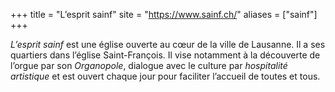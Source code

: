 +++
title = "L’esprit sainf"
site = "https://www.sainf.ch/"
aliases = ["sainf"]
+++

*L’esprit sainf* est une église ouverte au cœur de la ville de Lausanne. Il a ses quartiers dans l’église Saint-François. Il vise notamment à la découverte de l’orgue par son *Organopole*, dialogue avec le culture par *hospitalité artistique*  et est ouvert chaque jour pour faciliter l’accueil de toutes et tous.
